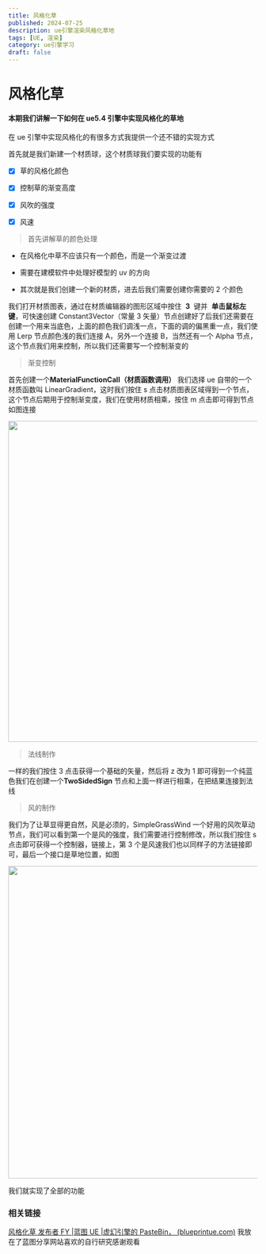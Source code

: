 ```yaml
---
title: 风格化草
published: 2024-07-25
description: ue引擎渲染风格化草地
tags: [UE, 渲染]
category: ue引擎学习
draft: false
---
```



# 风格化草

#### 本期我们讲解一下如何在 ue5.4 引擎中实现风格化的草地

在 ue 引擎中实现风格化的有很多方式我提供一个还不错的实现方式

首先就是我们新建一个材质球，这个材质球我们要实现的功能有

- [x] 草的风格化颜色

- [x] 控制草的渐变高度

- [x] 风吹的强度

- [x] 风速

> 首先讲解草的颜色处理

- 在风格化中草不应该只有一个颜色，而是一个渐变过渡

- 需要在建模软件中处理好模型的 uv 的方向

- 其次就是我们创建一个新的材质，进去后我们需要创建你需要的 2 个颜色

我们打开材质图表，通过在材质编辑器的图形区域中按住  **3**  键并  **单击鼠标左键**，可快速创建 Constant3Vector（常量 3 矢量）节点创建好了后我们还需要在创建一个用来当底色，上面的颜色我们调浅一点，下面的调的偏黑重一点，我们使用 Lerp 节点颜色浅的我们连接 A，另外一个连接 B，当然还有一个 Alpha 节点，这个节点我们用来控制，所以我们还需要写一个控制渐变的

> 渐变控制

首先创建一个**MaterialFunctionCall（材质函数调用）** 我们选择 ue 自带的一个材质函数叫 LinearGradient，这时我们按住 s 点击材质图表区域得到一个节点，这个节点后期用于控制渐变度，我们在使用材质相乘，按住 m 点击即可得到节点如图连接

<img src="https://onedrive.live.com/embed?resid=2182F48B953D36F8%2114548&authkey=%21AA7SEI36kl1hKHA&width=815&height=647" width="815" height="647" />

> 法线制作

一样的我们按住 3 点击获得一个基础的矢量，然后将 z 改为 1 即可得到一个纯蓝色我们在创建一个**TwoSidedSign** 节点和上面一样进行相乘，在把结果连接到法线

> 风的制作

我们为了让草显得更自然，风是必须的，SimpleGrassWind 一个好用的风吹草动节点，我们可以看到第一个是风的强度，我们需要进行控制修改，所以我们按住 s 点击即可获得一个控制器，链接上，第 3 个是风速我们也以同样子的方法链接即可，最后一个接口是草地位置，如图

<img src="https://onedrive.live.com/embed?resid=2182F48B953D36F8%2114549&authkey=%21AIQ34gXT0NumuJ8&width=1331&height=630" width="1331" height="630" />

我们就实现了全部的功能

### 相关链接

[风格化草 发布者 FY |蓝图 UE |虚幻引擎的 PasteBin， (blueprintue.com)](https://blueprintue.com/blueprint/dte1ofgq/) 我放在了蓝图分享网站喜欢的自行研究感谢观看
